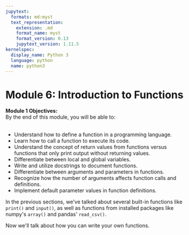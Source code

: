 ```yaml
---
jupytext:
  formats: md:myst
  text_representation:
    extension: .md
    format_name: myst
    format_version: 0.13
    jupytext_version: 1.11.5
kernelspec:
  display_name: Python 3
  language: python
  name: python3
---
```


# Module 6: Introduction to Functions

<div class="alert alert-block alert-success">
<b>Module 1 Objectives:</b><br> 
By the end of this module, you will be able to:<br><br>

- Understand how to define a function in a programming language.<br> 
- Learn how to call a function to execute its code.<br>
- Understand the concept of return values from functions versus functions that only print output without returning values.<br>
- Differentiate between local and global variables.<br>
- Write and utilize docstrings to document functions.<br> 
- Differentiate between arguments and parameters in functions.<br>
- Recognize how the number of arguments affects function calls and definitions.<br> 
- Implement default parameter values in function definitions.<br> 
</div>

In the previous sections, we've talked about several built-in functions like `print()` and `input()`, as well as functions from installed packages like numpy's `array()` and pandas' `read_csv()`.

Now we'll talk about how you can write your own functions.

